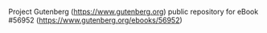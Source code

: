 Project Gutenberg (https://www.gutenberg.org) public repository for
eBook #56952 (https://www.gutenberg.org/ebooks/56952)
